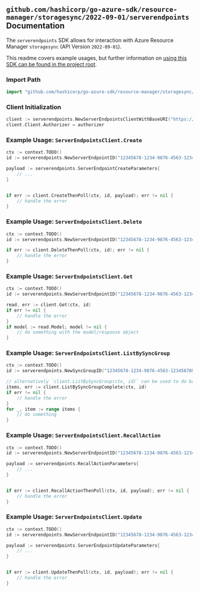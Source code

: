 
## `github.com/hashicorp/go-azure-sdk/resource-manager/storagesync/2022-09-01/serverendpoints` Documentation

The `serverendpoints` SDK allows for interaction with Azure Resource Manager `storagesync` (API Version `2022-09-01`).

This readme covers example usages, but further information on [using this SDK can be found in the project root](https://github.com/hashicorp/go-azure-sdk/tree/main/docs).

### Import Path

```go
import "github.com/hashicorp/go-azure-sdk/resource-manager/storagesync/2022-09-01/serverendpoints"
```


### Client Initialization

```go
client := serverendpoints.NewServerEndpointsClientWithBaseURI("https://management.azure.com")
client.Client.Authorizer = authorizer
```


### Example Usage: `ServerEndpointsClient.Create`

```go
ctx := context.TODO()
id := serverendpoints.NewServerEndpointID("12345678-1234-9876-4563-123456789012", "example-resource-group", "storageSyncServiceName", "syncGroupName", "serverEndpointName")

payload := serverendpoints.ServerEndpointCreateParameters{
	// ...
}


if err := client.CreateThenPoll(ctx, id, payload); err != nil {
	// handle the error
}
```


### Example Usage: `ServerEndpointsClient.Delete`

```go
ctx := context.TODO()
id := serverendpoints.NewServerEndpointID("12345678-1234-9876-4563-123456789012", "example-resource-group", "storageSyncServiceName", "syncGroupName", "serverEndpointName")

if err := client.DeleteThenPoll(ctx, id); err != nil {
	// handle the error
}
```


### Example Usage: `ServerEndpointsClient.Get`

```go
ctx := context.TODO()
id := serverendpoints.NewServerEndpointID("12345678-1234-9876-4563-123456789012", "example-resource-group", "storageSyncServiceName", "syncGroupName", "serverEndpointName")

read, err := client.Get(ctx, id)
if err != nil {
	// handle the error
}
if model := read.Model; model != nil {
	// do something with the model/response object
}
```


### Example Usage: `ServerEndpointsClient.ListBySyncGroup`

```go
ctx := context.TODO()
id := serverendpoints.NewSyncGroupID("12345678-1234-9876-4563-123456789012", "example-resource-group", "storageSyncServiceName", "syncGroupName")

// alternatively `client.ListBySyncGroup(ctx, id)` can be used to do batched pagination
items, err := client.ListBySyncGroupComplete(ctx, id)
if err != nil {
	// handle the error
}
for _, item := range items {
	// do something
}
```


### Example Usage: `ServerEndpointsClient.RecallAction`

```go
ctx := context.TODO()
id := serverendpoints.NewServerEndpointID("12345678-1234-9876-4563-123456789012", "example-resource-group", "storageSyncServiceName", "syncGroupName", "serverEndpointName")

payload := serverendpoints.RecallActionParameters{
	// ...
}


if err := client.RecallActionThenPoll(ctx, id, payload); err != nil {
	// handle the error
}
```


### Example Usage: `ServerEndpointsClient.Update`

```go
ctx := context.TODO()
id := serverendpoints.NewServerEndpointID("12345678-1234-9876-4563-123456789012", "example-resource-group", "storageSyncServiceName", "syncGroupName", "serverEndpointName")

payload := serverendpoints.ServerEndpointUpdateParameters{
	// ...
}


if err := client.UpdateThenPoll(ctx, id, payload); err != nil {
	// handle the error
}
```
